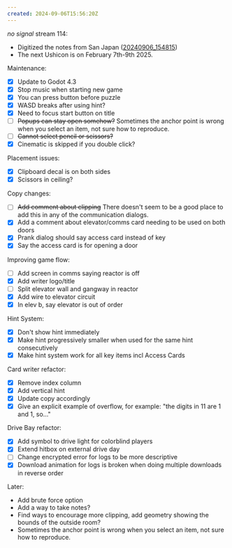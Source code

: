 ```yaml
---
created: 2024-09-06T15:56:20Z
---
```


_no signal_ stream 114:
- Digitized the notes from San Japan ([20240906_154815](20240906_154815.md))
- The next Ushicon is on February 7th-9th 2025.

Maintenance:
- [x] Update to Godot 4.3
- [x] Stop music when starting new game
- [x] You can press button before puzzle
- [x] WASD breaks after using hint?
- [x] Need to focus start button on title
- [ ] ~~Popups can stay open somehow?~~ Sometimes the anchor point is wrong when you select an item, not sure how to reproduce.
- [ ] ~~Cannot select pencil or scissors?~~
- [x] Cinematic is skipped if you double click?

Placement issues:
- [x] Clipboard decal is on both sides
- [x] Scissors in ceiling?

Copy changes:
- [ ] ~~Add comment about clipping~~ There doesn't seem to be a good place to add this in any of the communication dialogs.
- [x] Add a comment about elevator/comms card needing to be used on both doors
- [x] Prank dialog should say access card instead of key
- [x] Say the access card is for opening a door

Improving game flow:
- [ ] Add screen in comms saying reactor is off
- [x] Add writer logo/title
- [ ] Split elevator wall and gangway in reactor
- [x] Add wire to elevator circuit
- [x] In elev b, say elevator is out of order

Hint System:
- [x] Don't show hint immediately
- [x] Make hint progressively smaller when used for the same hint consecutively
- [x] Make hint system work for all key items incl Access Cards

Card writer refactor:
- [x] Remove index column
- [x] Add vertical hint
- [x] Update copy accordingly
- [x] Give an explicit example of overflow, for example: "the digits in 11 are 1 and 1, so..."

Drive Bay refactor:
- [x] Add symbol to drive light for colorblind players
- [x] Extend hitbox on external drive day
- [ ] Change encrypted error for logs to be more descriptive
- [x] Download animation for logs is broken when doing multiple downloads in reverse order

Later:
- Add brute force option
- Add a way to take notes?
- Find ways to encourage more clipping, add geometry showing the bounds of the outside room?
- Sometimes the anchor point is wrong when you select an item, not sure how to reproduce.
